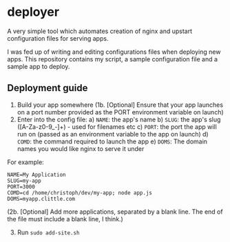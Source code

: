 # deployer
A very simple tool which automates creation of nginx and upstart configuration files for serving apps.

I was fed up of writing and editing configurations files when deploying new apps. This repository contains my script, a sample configuration file and a sample app to deploy.

## Deployment guide

1. Build your app somewhere
(1b. [Optional] Ensure that your app launches on a port number provided as the PORT environment variable on launch)
2. Enter into the config file:
  a) `NAME`: the app's name
  b) `SLUG`: the app's slug ([A-Za-z0-9_-]+) - used for filenames etc
  c) `PORT`: the port the app will run on (passed as an environment variable to the app on launch)
  d) `COMD`: the command required to launch the app
  e) `DOMS`: The domain names you would like nginx to serve it under
  
  For example:

    NAME=My Application
    SLUG=my-app
    PORT=3000
    COMD=cd /home/christoph/dev/my-app; node app.js
    DOMS=myapp.clittle.com

(2b. [Optional] Add more applications, separated by a blank line. The end of the file must include a blank line, I think.)
    
3. Run `sudo add-site.sh`
